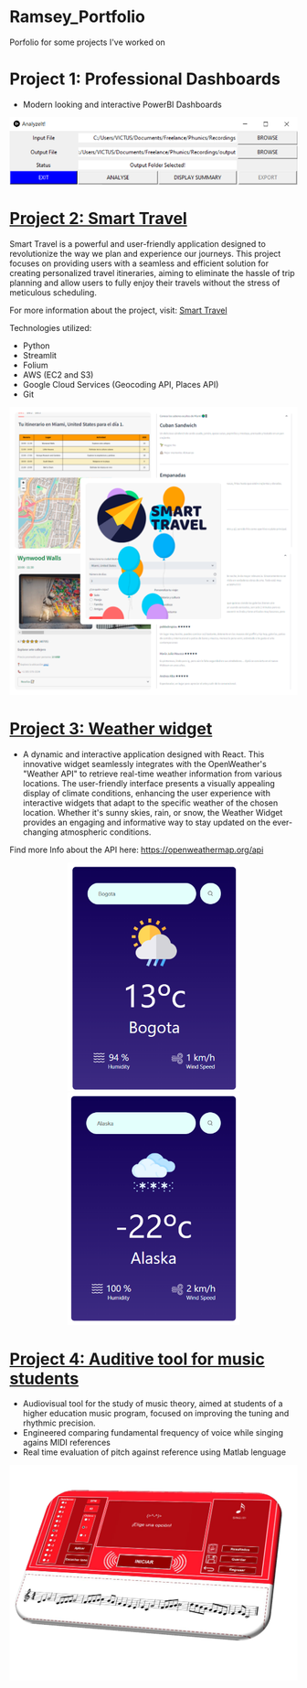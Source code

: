 # Ramsey_Portfolio
Porfolio for some projects I've worked on

# Project 1: Professional Dashboards
* Modern looking and interactive PowerBI Dashboards

![](https://github.com/Ramsey94/Ramsey_Portfolio/blob/main/images/analyzeit.png)

# [Project 2: Smart Travel](https://github.com/dbolivar9/SmartTravel)
Smart Travel is a powerful and user-friendly application designed to revolutionize the way we plan and experience our journeys. This project focuses on providing users with a seamless and efficient solution for creating personalized travel itineraries, aiming to eliminate the hassle of trip planning and allow users to fully enjoy their travels without the stress of meticulous scheduling.

For more information about the project, visit: [Smart Travel](https://smarttravel.world/)

Technologies utilized:

* Python
* Streamlit
* Folium
* AWS (EC2 and S3)
* Google Cloud Services (Geocoding API, Places API)
* Git

![](https://github.com/Ramsey94/Ramsey_Portfolio/blob/main/images/st_collage.png)

# [Project 3: Weather widget ](https://github.com/Ramsey94/weather_widget)
* A dynamic and interactive application designed with React. This innovative widget seamlessly integrates with the OpenWeather's "Weather API" to retrieve real-time weather information from various locations. The user-friendly interface presents a visually appealing display of climate conditions, enhancing the user experience with interactive widgets that adapt to the specific weather of the chosen location. Whether it's sunny skies, rain, or snow, the Weather Widget provides an engaging and informative way to stay updated on the ever-changing atmospheric conditions.

Find more Info about the API here: https://openweathermap.org/api

<div align="center">
  <img src="https://github.com/Ramsey94/Ramsey_Portfolio/blob/main/images/app_clima_cloudy.png" alt="App Clima Cloudy" width="300"/>
  <img src="https://github.com/Ramsey94/Ramsey_Portfolio/blob/main/images/app_clima_snow.png" alt="App Clima Snow" width="300"/>
</div>

# [Project 4: Auditive tool for music students](https://github.com/Ramsey94/SingIt)
* Audiovisual tool for the study of music theory, aimed at students of a higher education music program, focused on improving the tuning and rhythmic precision.
* Engineered comparing fundamental frequency of voice while singing agains MIDI references
* Real time evaluation of pitch against reference using Matlab lenguage 

![](https://github.com/Ramsey94/Ramsey_Portfolio/blob/main/images/SingItFrontView.png)




